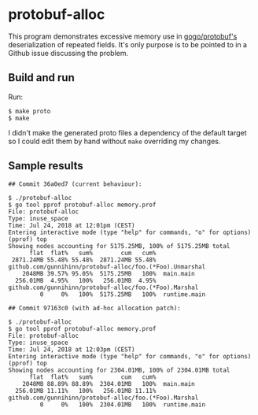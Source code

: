 # protobuf-alloc

This program demonstrates excessive memory use in 
[gogo/protobuf's](https://github.com/gogo/protobuf)
deserialization of repeated fields. It's only purpose is to be pointed to in a
Github issue discussing the problem.

## Build and run

Run:

    $ make proto
    $ make

I didn't make the generated proto files a dependency of the default target so I
could edit them by hand without `make` overriding my changes.

## Sample results

```
## Commit 36a0ed7 (current behaviour):

$ ./protobuf-alloc
$ go tool pprof protobuf-alloc memory.prof
File: protobuf-alloc
Type: inuse_space
Time: Jul 24, 2018 at 12:01pm (CEST)
Entering interactive mode (type "help" for commands, "o" for options)
(pprof) top                                                                                                                                                                  
Showing nodes accounting for 5175.25MB, 100% of 5175.25MB total                                                                                                              
      flat  flat%   sum%        cum   cum%
 2871.24MB 55.48% 55.48%  2871.24MB 55.48%  github.com/gunnihinn/protobuf-alloc/foo.(*Foo).Unmarshal
    2048MB 39.57% 95.05%  5175.25MB   100%  main.main
  256.01MB  4.95%   100%   256.01MB  4.95%  github.com/gunnihinn/protobuf-alloc/foo.(*Foo).Marshal
         0     0%   100%  5175.25MB   100%  runtime.main

## Commit 97163c0 (with ad-hoc allocation patch):

$ ./protobuf-alloc
$ go tool pprof protobuf-alloc memory.prof                                                                                         
File: protobuf-alloc                                                                                                                                                         
Type: inuse_space
Time: Jul 24, 2018 at 12:03pm (CEST)
Entering interactive mode (type "help" for commands, "o" for options)
(pprof) top                                                                                                                                                                  
Showing nodes accounting for 2304.01MB, 100% of 2304.01MB total                                                                                                              
      flat  flat%   sum%        cum   cum%
    2048MB 88.89% 88.89%  2304.01MB   100%  main.main
  256.01MB 11.11%   100%   256.01MB 11.11%  github.com/gunnihinn/protobuf-alloc/foo.(*Foo).Marshal
         0     0%   100%  2304.01MB   100%  runtime.main
```
